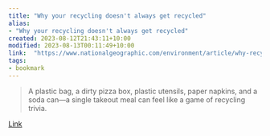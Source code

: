 ```yaml
---
title: "Why your recycling doesn't always get recycled"
alias:
- "Why your recycling doesn't always get recycled"
created: 2023-08-12T21:43:11+10:00
modified: 2023-08-13T00:11:49+10:00
link:  "https://www.nationalgeographic.com/environment/article/why-recycling-plastic-doesnt-always-get-recycled"
tags:
- bookmark
---
```


> A plastic bag, a dirty pizza box, plastic utensils, paper napkins, and a soda can—a single takeout meal can feel like a game of recycling trivia.

[Link](https://www.nationalgeographic.com/environment/article/why-recycling-plastic-doesnt-always-get-recycled)